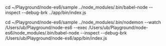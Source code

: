 cd  ~/Playground/node-es6/sample
../node_modules/.bin/babel-node --inspect --debug-brk ../app/bin/index.js


cd  ~/Playground/node-es6/sample
../node_modules/.bin/nodemon --watch /Users/ub/Playground/node-es6 --exec /Users/ub/Playground/node-es6/node_modules/.bin/babel-node --inspect --debug-brk /Users/ub/Playground/node-es6/app/bin/index.js
